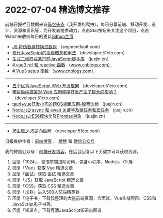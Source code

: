 # 2022-07-04 精选博文推荐

前端日报栏目数据来自[码农头条](https://toutiao.qdkfweb.cn/)（我开发的爬虫），每日分享前端、移动开发、设计、资源和资讯等，为开发者提供动力，点击Star按钮来关注这个项目，点击Watch来收听每日的更新[Github主页](https://github.com/kujian/frontendDaily)
* [JS 将伪数组转换成数组](https://segmentfault.com/a/1190000042061949) （segmentfault.com）
* [现代JavaScript的高级概念和用法](https://developer.51cto.com/article/712996.html) （developer.51cto.com）
* [生成二维码或条形码JavaScript脚本库](https://juejin.cn/post/7116156434605146126) （juejin.cn）
* [# vue3 ref 和 reactive 函数](https://www.cnblogs.com/wjw1014/p/16441180.html) （www.cnblogs.com）
* [# Vue3 setup 函数](https://www.cnblogs.com/wjw1014/p/16440772.html) （www.cnblogs.com）

***
* [五个优秀JavaScript Web 开发框架](https://developer.51cto.com/article/713017.html) （developer.51cto.com）
* [哪些后端框架对 Web 应用程序开发产生了巨大的影响？](https://developer.51cto.com/article/713016.html) （developer.51cto.com）
* [tauri+vue开发小巧的跨OS桌面应用-股票体检](https://juejin.cn/post/7116043299399401479) （juejin.cn）
* [Node.js之async 和 await 关键字及微任务和宏任务](https://juejin.cn/post/7116041920815562766) （juejin.cn）
* [Node.js之ES6模块化及Promise对象](https://juejin.cn/post/7116039348264370213) （juejin.cn）

***
* [爬虫篇之JS逆向破解](https://developer.51cto.com/article/713002.html) （developer.51cto.com）

日报维护作者：[前端博客](https://qdkfweb.cn/) 、 [微博](http://weibo.com/kujian) 和 [微信公众号](https://open.weixin.qq.com/qr/code?username=caibaojian_com)

我的微信公众号：[前端开发博客](https://open.weixin.qq.com/qr/code?username=caibaojian_com)，在后台回复以下关键字可以获取资源。

1. 回复「1024」，领取前端进阶资料，包含小程序、Nodejs、Git等
2. 回复「Vue」获取 Vue 精选文章
3. 回复「面试」获取 面试 精选文章
4. 回复「JS」获取 JavaScript 精选文章
5. 回复「CSS」获取 CSS 精选文章
6. 回复「加群」进入500人前端精英群
7. 回复「电子书」下载我整理的大量前端资源，含面试、Vue实战项目、CSS和JavaScript电子书等。
8. 回复「知识点」下载高清JavaScript知识点图谱